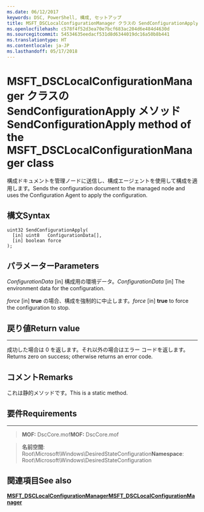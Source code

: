```yaml
---
ms.date: 06/12/2017
keywords: DSC, PowerShell, 構成, セットアップ
title: MSFT_DSCLocalConfigurationManager クラスの SendConfigurationApply メソッド
ms.openlocfilehash: c578f4f52d3ea70e7bcf683ac204d6e484d4630d
ms.sourcegitcommit: 54534635eedacf531d8d6344019dc16a50b8b441
ms.translationtype: HT
ms.contentlocale: ja-JP
ms.lasthandoff: 05/17/2018
---
```

# <a name="sendconfigurationapply-method-of-the-msftdsclocalconfigurationmanager-class"></a><span data-ttu-id="134c9-103">MSFT_DSCLocalConfigurationManager クラスの SendConfigurationApply メソッド</span><span class="sxs-lookup"><span data-stu-id="134c9-103">SendConfigurationApply method of the MSFT_DSCLocalConfigurationManager class</span></span>

<span data-ttu-id="134c9-104">構成ドキュメントを管理ノードに送信し、構成エージェントを使用して構成を適用します。</span><span class="sxs-lookup"><span data-stu-id="134c9-104">Sends the configuration document to the managed node and uses the Configuration Agent to apply the configuration.</span></span>

<a name="syntax"></a><span data-ttu-id="134c9-105">構文</span><span class="sxs-lookup"><span data-stu-id="134c9-105">Syntax</span></span>
------

```mof
uint32 SendConfigurationApply(
  [in] uint8   ConfigurationData[],
  [in] boolean force
);
```

<a name="parameters"></a><span data-ttu-id="134c9-106">パラメーター</span><span class="sxs-lookup"><span data-stu-id="134c9-106">Parameters</span></span>
----------

<span data-ttu-id="134c9-107">*ConfigurationData* \[in\] 構成用の環境データ。</span><span class="sxs-lookup"><span data-stu-id="134c9-107">*ConfigurationData* \[in\] The environment data for the configuration.</span></span>

<span data-ttu-id="134c9-108">*force* \[in\] **true** の場合、構成を強制的に中止します。</span><span class="sxs-lookup"><span data-stu-id="134c9-108">*force* \[in\] **true** to force the configuration to stop.</span></span>

## <a name="return-value"></a><span data-ttu-id="134c9-109">戻り値</span><span class="sxs-lookup"><span data-stu-id="134c9-109">Return value</span></span>
------------

<span data-ttu-id="134c9-110">成功した場合は 0 を返します。それ以外の場合はエラー コードを返します。</span><span class="sxs-lookup"><span data-stu-id="134c9-110">Returns zero on success; otherwise returns an error code.</span></span>

## <a name="remarks"></a><span data-ttu-id="134c9-111">コメント</span><span class="sxs-lookup"><span data-stu-id="134c9-111">Remarks</span></span>

<span data-ttu-id="134c9-112">これは静的メソッドです。</span><span class="sxs-lookup"><span data-stu-id="134c9-112">This is a static method.</span></span>

## <a name="requirements"></a><span data-ttu-id="134c9-113">要件</span><span class="sxs-lookup"><span data-stu-id="134c9-113">Requirements</span></span>
------------
><span data-ttu-id="134c9-114">**MOF:** DscCore.mof</span><span class="sxs-lookup"><span data-stu-id="134c9-114">**MOF:** DscCore.mof</span></span>

><span data-ttu-id="134c9-115">**名前空間**: Root\Microsoft\Windows\DesiredStateConfiguration</span><span class="sxs-lookup"><span data-stu-id="134c9-115">**Namespace**: Root\Microsoft\Windows\DesiredStateConfiguration</span></span>


## <a name="see-also"></a><span data-ttu-id="134c9-116">関連項目</span><span class="sxs-lookup"><span data-stu-id="134c9-116">See also</span></span>


[<span data-ttu-id="134c9-117">**MSFT_DSCLocalConfigurationManager**</span><span class="sxs-lookup"><span data-stu-id="134c9-117">**MSFT_DSCLocalConfigurationManager**</span></span>](msft-dsclocalconfigurationmanager.md)